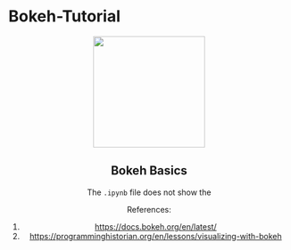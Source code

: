 # Bokeh-Tutorial
<center><img src = 'https://static.bokeh.org/branding/logos/bokeh-logo.svg' width = 200>
  

## Bokeh Basics
The `.ipynb` file does not show the 

References:
1. https://docs.bokeh.org/en/latest/
2. https://programminghistorian.org/en/lessons/visualizing-with-bokeh
